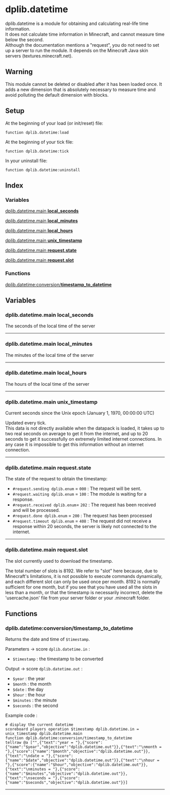 # dplib.datetime
dplib.datetime is a module for obtaining and calculating real-life time information.  
It does not calculate time information in Minecraft, and cannot measure time below the second.  
Although the documentation mentions a "request", you do not need to set up a server to run the module. It depends on the Minecraft Java skin servers (textures.minecraft.net).

## Warning
This module cannot be deleted or disabled after it has been loaded once. It adds a new dimension that is absolutely necessary to measure time and avoid polluting the default dimension with blocks.

## Setup
At the beginning of your load (or init/reset) file:
```mcfunction
function dplib.datetime:load
```
At the beginning of your tick file:
```mcfunction
function dplib.datetime:tick
```
In your uninstall file:
```mcfunction
function dplib.datetime:uninstall
```

## Index
### Variables
[dplib.datetime.main **local_seconds**](DOCS.md#dplibdatetimemain-local_seconds)

[dplib.datetime.main **local_minutes**](DOCS.md#dplibdatetimemain-local_minutes)

[dplib.datetime.main **local_hours**](DOCS.md#dplibdatetimemain-local_hours)

[dplib.datetime.main **unix_timestamp**](DOCS.md#dplibdatetimemain-unix_timestamp)

[dplib.datetime.main **request.state**](DOCS.md#dplibdatetimemain-requeststate)

[dplib.datetime.main **request.slot**](DOCS.md#dplibdatetimemain-requestslot)

### Functions
[dplib.datetime:conversion/**timestamp_to_datetime**](DOCS.md#dplibdatetimeconversiontimestamp_to_datetime)

## Variables
### dplib.datetime.main **local_seconds**
The seconds of the local time of the server

***

### dplib.datetime.main **local_minutes**
The minutes of the local time of the server

***

### dplib.datetime.main **local_hours**
The hours of the local time of the server

***

### dplib.datetime.main **unix_timestamp**
Current seconds since the Unix epoch (January 1, 1970, 00:00:00 UTC)

Updated every tick.  
This data is not directly available when the datapack is loaded, it takes up to two real seconds on average to get it from the internet, and up to 20 seconds to get it successfully on extremely limited internet connections. In any case it is impossible to get this information without an internet connection.

***

### dplib.datetime.main **request.state**
The state of the request to obtain the timestamp:
- `#request.sending dplib.enum` = `000` : The request will be sent.
- `#request.waiting dplib.enum` = `100` : The module is waiting for a response.
- `#request.received dplib.enum`= `202` : The request has been received and will be processed.
- `#request.done dplib.enum` = `200` : The request has been processed
- `#request.timeout dplib.enum` = `408` : The request did not receive a response within 20 seconds, the server is likely not connected to the internet.

***

### dplib.datetime.main **request.slot**
The slot currently used to download the timestamp.

The total number of slots is 8192. We refer to "slot" here because, due to Minecraft's limitations, it is not possible to execute commands dynamically, and each different slot can only be used once per month. 8192 is normally sufficient for one month, but if you see that you have used all the slots in less than a month, or that the timestamp is necessarily incorrect, delete the 'usercache.json' file from your server folder or your .minecraft folder.

## Functions
### dplib.datetime:conversion/**timestamp_to_datetime**
Returns the date and time of `$timestamp`.

Parameters -> score `dplib.datetime.in` :  
- `$timestamp` : the timestamp to be converted

Output -> score `dplib.datetime.out` :  
- `$year` : the year
- `$month` : the month
- `$date` : the day
- `$hour` : the hour
- `$minutes` : the minute
- `$seconds` : the second

Example code :  
```mcfunction
# display the current datetime
scoreboard players operation $timestamp dplib.datetime.in = unix_timestamp dplib.datetime.main
function dplib.datetime:conversion/timestamp_to_datetime
tellraw @a ["",{"text":"year = "},{"score":{"name":"$year","objective":"dplib.datetime.out"}},{"text":"\nmonth = "},{"score":{"name":"$month","objective":"dplib.datetime.out"}},{"text":"\ndate = "},{"score":{"name":"$date","objective":"dplib.datetime.out"}},{"text":"\nhour = "},{"score":{"name":"$hour","objective":"dplib.datetime.out"}},{"text":"\nminutes = "},{"score":{"name":"$minutes","objective":"dplib.datetime.out"}},{"text":"\nseconds = "},{"score":{"name":"$seconds","objective":"dplib.datetime.out"}}]
```

***